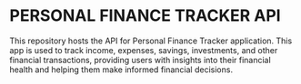 # PERSONAL FINANCE TRACKER API
This repository hosts the API for Personal Finance Tracker application. This app is used to track income, expenses, savings, investments, and other financial transactions, providing users with insights into their financial health and helping them make informed financial decisions. 
